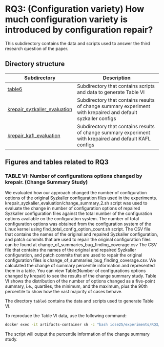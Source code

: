 # RQ3: (Configuration variety) How much configuration variety is introduced by configuration repair?
This subdirectory contains the data and scripts used to answer the third research
question of the paper.

## Directory structure
|Subdirectory|Description|
|----|----|
|[table6](table6)|Subdirectory that contains scripts and data to generate Table VI|
|[krepair_syzkaller_evaluation](krepair_syzkaller_evaluation)|Subdirectory that contains results of change summary experiment with krepaired and default syzkaller configs|
|[krepair_kafl_evaluation](krepair_kafl_evaluation)|Subdirectory that contains results of change summary experiment with krepaired and default KAFL configs|

## Figures and tables related to RQ3
### TABLE VI: Number of configurations options changed by krepair. (Change Summary Study)
We evaluated how our approach changed the number of configuration options of the original Syzkaller configuration files used in the experiments.
krepair_syzkaller_evaluation/change_summary_2.sh script was used to evaluate the change in number of configuration options of repaired Syzkaller configuration files against the total number of the configuration options available on the configuration system.
The number of total configuration options was obtained from the configuration system of the Linux kernel using find_total_config_option_count.sh script. The CSV file that contains the names of the original and repaired Syzkaller configuration, and patch commits that are used to repair the original configuration files can be found at change_of_summaries_bug_finding_coverage.csv The CSV file that contains the names of the original and repaired Syzkaller configuration, and patch commits that are used to repair the original configuration files is change_of_summaries_bug_finding_coverage.csv.
We calculated the change of summary percentile information and represented them in a table. You can view Table(Number of configurations options changed by krepair) to see the results of the change summary study.
Table VI shows the distribution of the number of options changed as a five-point
summary, i.e., quartiles, the minimum, and the maximum, plus the 90th percentile
to show how the vast majority of cases behave.

The directory `table6` contains the data and scripts used to generate Table VI.

To reproduce the Table VI data, use the following command:
```bash
docker exec -it artifacts-container sh -c "bash icse25/experiments/RQ3/table6/get_change_summary.sh";
```
The script will output the percentile information of the change summary study.
